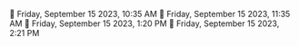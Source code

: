 🍅 Friday, September 15 2023, 10:35 AM
🍅 Friday, September 15 2023, 11:35 AM
🍅 Friday, September 15 2023, 1:20 PM🍅 Friday, September 15 2023, 2:21 PM